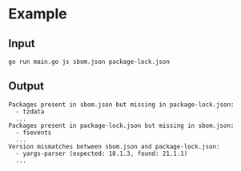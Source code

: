 # Example
## Input
`go run main.go js sbom.json package-lock.json`
## Output
```
Packages present in sbom.json but missing in package-lock.json:
  - tzdata
  ...
Packages present in package-lock.json but missing in sbom.json:
  - fsevents
  ...
Version mismatches between sbom.json and package-lock.json:
  - yargs-parser (expected: 18.1.3, found: 21.1.1)
  ...

```